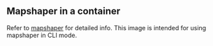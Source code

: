 Mapshaper in a container
---
Refer to [mapshaper](https://github.com/mbloch/mapshaper) for detailed info. This image is intended for using mapshaper in CLI mode.
